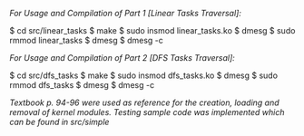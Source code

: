 *For Usage and Compilation of Part 1 [Linear Tasks Traversal]:*

$ cd src/linear_tasks
$ make
$ sudo insmod linear_tasks.ko
$ dmesg
$ sudo rmmod linear_tasks
$ dmesg
$ dmesg -c



*For Usage and Compilation of Part 2 [DFS Tasks Traversal]:*

$ cd src/dfs_tasks
$ make
$ sudo insmod dfs_tasks.ko
$ dmesg
$ sudo rmmod dfs_tasks
$ dmesg
$ dmesg -c



*Textbook p. 94-96 were used as reference for the creation, loading and removal of kernel modules. Testing sample code was implemented which can be found in src/simple*
